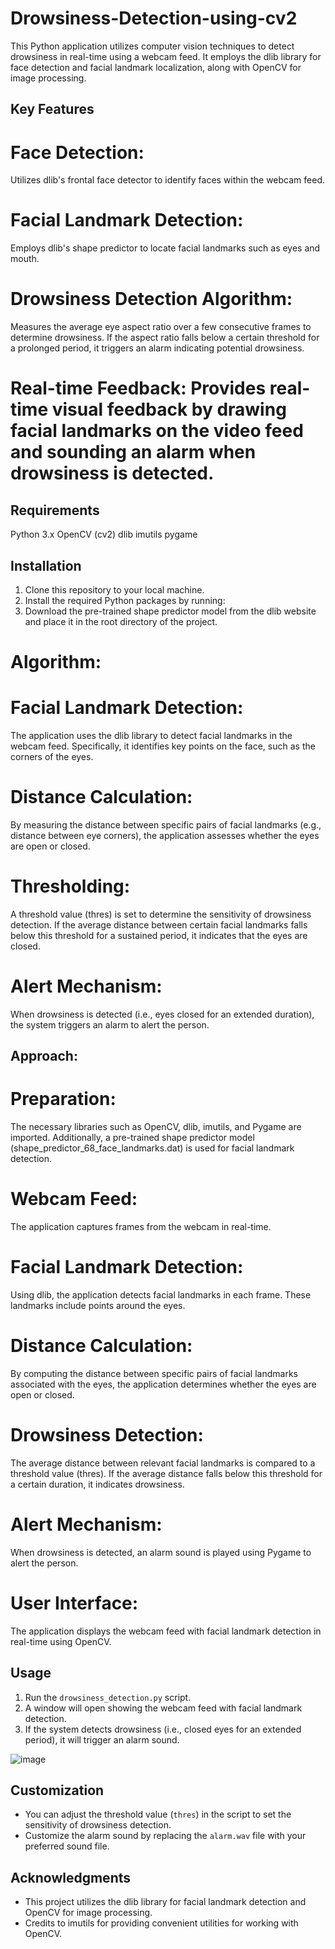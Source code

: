 # Drowsiness-Detection-using-cv2

This Python application utilizes computer vision techniques to detect drowsiness in real-time using a webcam feed. It employs the dlib library for face detection and facial landmark localization, along with OpenCV for image processing.

## Key Features
# Face Detection: 
Utilizes dlib's frontal face detector to identify faces within the webcam feed.
# Facial Landmark Detection:
Employs dlib's shape predictor to locate facial landmarks such as eyes and mouth.
# Drowsiness Detection Algorithm:
Measures the average eye aspect ratio over a few consecutive frames to determine drowsiness. If the aspect ratio falls below a certain threshold for a prolonged period, it triggers an alarm indicating potential drowsiness.
# Real-time Feedback: Provides real-time visual feedback by drawing facial landmarks on the video feed and sounding an alarm when drowsiness is detected.

## Requirements
Python 3.x
OpenCV (cv2)
dlib
imutils
pygame

## Installation
1. Clone this repository to your local machine.
2. Install the required Python packages by running:
3. Download the pre-trained shape predictor model from the dlib website and place it in the root directory of the project.

# Algorithm:
# Facial Landmark Detection: 
The application uses the dlib library to detect facial landmarks in the webcam feed. Specifically, it identifies key points on the face, such as the corners of the eyes.
# Distance Calculation: 
By measuring the distance between specific pairs of facial landmarks (e.g., distance between eye corners), the application assesses whether the eyes are open or closed.
# Thresholding: 
A threshold value (thres) is set to determine the sensitivity of drowsiness detection. If the average distance between certain facial landmarks falls below this threshold for a sustained period, it indicates that the eyes are closed.
# Alert Mechanism: 
When drowsiness is detected (i.e., eyes closed for an extended duration), the system triggers an alarm to alert the person.

## Approach:
# Preparation: 
The necessary libraries such as OpenCV, dlib, imutils, and Pygame are imported. Additionally, a pre-trained shape predictor model (shape_predictor_68_face_landmarks.dat) is used for facial landmark detection.
# Webcam Feed: 
The application captures frames from the webcam in real-time.
# Facial Landmark Detection: 
Using dlib, the application detects facial landmarks in each frame. These landmarks include points around the eyes.
# Distance Calculation: 
By computing the distance between specific pairs of facial landmarks associated with the eyes, the application determines whether the eyes are open or closed.
# Drowsiness Detection: 
The average distance between relevant facial landmarks is compared to a threshold value (thres). If the average distance falls below this threshold for a certain duration, it indicates drowsiness.
# Alert Mechanism: 
When drowsiness is detected, an alarm sound is played using Pygame to alert the person.
# User Interface:
The application displays the webcam feed with facial landmark detection in real-time using OpenCV.

## Usage
1. Run the `drowsiness_detection.py` script.
2. A window will open showing the webcam feed with facial landmark detection.
3. If the system detects drowsiness (i.e., closed eyes for an extended period), it will trigger an alarm sound.

![image](https://github.com/charan1207/Drowsiness-Detection-using-cv2/assets/28255223/55f096fe-a40b-456b-a024-e8bb8796c7ec)


## Customization
- You can adjust the threshold value (`thres`) in the script to set the sensitivity of drowsiness detection.
- Customize the alarm sound by replacing the `alarm.wav` file with your preferred sound file.

## Acknowledgments
- This project utilizes the dlib library for facial landmark detection and OpenCV for image processing.
- Credits to imutils for providing convenient utilities for working with OpenCV.



